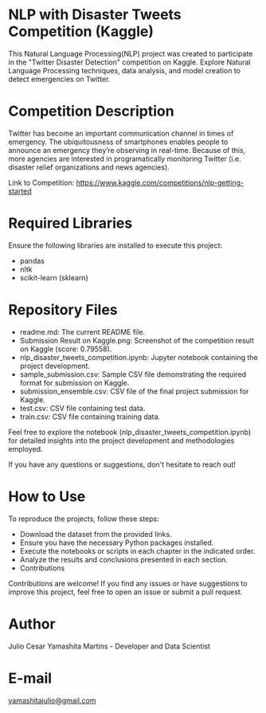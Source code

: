 # NLP with Disaster Tweets Competition (Kaggle)

This Natural Language Processing(NLP) project was created to participate in the "Twitter Disaster Detection" competition on Kaggle. Explore Natural Language Processing techniques, data analysis, and model creation to detect emergencies on Twitter.

# Competition Description
Twitter has become an important communication channel in times of emergency.
The ubiquitousness of smartphones enables people to announce an emergency they’re observing in real-time. Because of this, more agencies are interested in programatically monitoring Twitter (i.e. disaster relief organizations and news agencies).

Link to Competition: https://www.kaggle.com/competitions/nlp-getting-started

# Required Libraries
Ensure the following libraries are installed to execute this project:
- pandas
- nltk
- scikit-learn (sklearn)

# Repository Files
- readme.md: The current README file.
- Submission Result on Kaggle.png: Screenshot of the competition result on Kaggle (score: 0.79558).
- nlp_disaster_tweets_competition.ipynb: Jupyter notebook containing the project development.
- sample_submission.csv: Sample CSV file demonstrating the required format for submission on Kaggle.
- submission_ensemble.csv: CSV file of the final project submission for Kaggle.
- test.csv: CSV file containing test data.
- train.csv: CSV file containing training data.

Feel free to explore the notebook (nlp_disaster_tweets_competition.ipynb) for detailed insights into the project development and methodologies employed. 

If you have any questions or suggestions, don't hesitate to reach out!

# How to Use
To reproduce the projects, follow these steps:

- Download the dataset from the provided links.
- Ensure you have the necessary Python packages installed.
- Execute the notebooks or scripts in each chapter in the indicated order.
- Analyze the results and conclusions presented in each section.
- Contributions

Contributions are welcome! If you find any issues or have suggestions to improve this project, feel free to open an issue or submit a pull request.

# Author
Julio Cesar Yamashita Martins - Developer and Data Scientist

# E-mail
yamashitajulio@gmail.com
